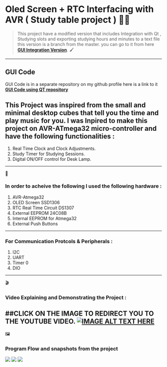 # Oled Screen + RTC Interfacing with AVR ( Study table project ) :man_technologist:	


>This project have a modified version that includes Integration with Qt , Studying slots and exporting studying hours and minutes to a text file this version is a branch from the master.
> you can go to it from here  **[GUI Integration Version](https://github.com/MonerMo/Oled-Screen-RTC-Interfacing-with-AVR/tree/MasterVersion%2BGUI_Integration)**. :paintbrush:
---

## GUI Code
GUI Code is in a separate repository on my github profile here is a link to it **[GUI Code using QT repository](https://github.com/MonerMo/QT-GUI-Interface-for-OLED-Screen-RTC-Interfacing-Project)** 

## This Project was inspired from the small and minimal desktop cubes that tell you the time and play music for you. I was Inpired to make this project on AVR-ATmega32 micro-controller and have the following functionalities :
1) Real Time Clock and Clock Adjustments.
2) Study Timer for Studying Sessions.
3) Digital ON/OFF control for Desk Lamp.

---
:electric_plug:	
### In order to acheive the following I used the following hardware : 
1) AVR-Atmega32
2) OLED Screen SSD1306
3) RTC Real Time Circuit DS1307
4) External EEPROM 24C08B
5) Internal EEPROM for Atmega32
6) External Push Buttons

---

### For Communication Protcols & Peripherals :
1) I2C
2) UART
3) Timer 0
4) DIO
   
---
:clapper:	
### Video Explaining and Demonstrating the Project :
##CLICK ON THE IMAGE TO REDIRECT YOU TO THE YOUTUBE VIDEO.
[![IMAGE ALT TEXT HERE](https://i.imgur.com/HlM1la5.png)](https://youtu.be/L5WNNWhqh4I)
---
:framed_picture:	
### Program Flow and snapshots from the project
![](https://i.imgur.com/kPAFVg3.png)
![](https://i.imgur.com/HlM1la5.png)
![](https://i.imgur.com/kVWSlAo.png)

